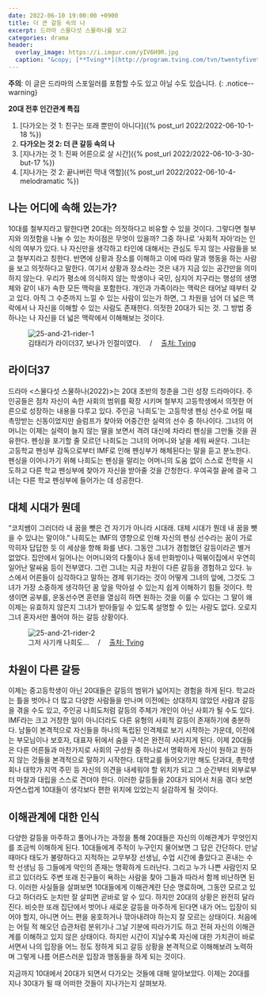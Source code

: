 ```yaml
---
date: 2022-06-10 19:00:00 +0900
title: 더 큰 갈등 속의 나
excerpt: 드라마 스물다섯 스물하나를 보고
categories: drama
header:
  overlay_image: https://i.imgur.com/yIV6H9R.jpg
  caption: "&copy; [**Tving**](http://program.tving.com/tvn/twentyfivetwentyone)"
---
```


**주의**: 이 글은 드라마의 스포일러를 포함할 수도 있고 아닐 수도 있습니다.
{: .notice--warning}

**20대 전후 인간관계 특집**

1. [다가오는 것 1: 친구는 또래 뿐만이 아니다]({% post_url 2022/2022-06-10-1-18 %})
1. **다가오는 것 2: 더 큰 갈등 속의 나**
1. [지나가는 것 1: 진짜 어른으로 살 시간]({% post_url 2022/2022-06-10-3-30-but-17 %})
1. [지나가는 것 2: 끝나버린 막내 역할]({% post_url 2022/2022-06-10-4-melodramatic %})

## 나는 어디에 속해 있는가?

10대를 철부지라고 말한다면 20대는 의젓하다고 비유할 수 있을 것이다. 그렇다면
철부지와 의젓함을 나눌 수 있는 차이점은 무엇이 있을까? 그중 하나로 ‘사회적
자아’라는 인식의 여부가 있다. 나 자신만을 생각하고 타인에 대해서는 관심도 두지
않는 사람들을 보고 철부지라고 칭한다. 반면에 상황과 장소를 이해하고 이에 따라
말과 행동을 하는 사람을 보고 의젓하다고 말한다. 여기서 상황과 장소라는 것은
내가 지금 있는 공간만을 의미하지 않는다. 우리가 평소에 의식하지 않는 학생이나
국민, 심지어 지구라는 행성의 생명체와 같이 내가 속한 모든 맥락을 포함한다.
개인과 가족이라는 맥락은 태어날 때부터 갖고 있다. 아직 그 수준까지 느낄 수
있는 사람이 있는가 하면, 그 차원을 넘어 더 넓은 맥락에서 나 자신을 이해할 수
있는 사람도 존재한다. 의젓한 20대가 되는 것. 그 방법 중 하나는 나 자신을 더
넓은 맥락에서 이해해보는 것이다.

<figure>
  <img src="https://i.imgur.com/61BiiBy.jpg"
       alt="25-and-21-rider-1">
  <figcaption>
    김태리가 라이더37, 보나가 인절미였다.
    &emsp;/&emsp;
    <a href="http://program.tving.com/tvn/twentyfivetwentyone">
      출처: Tving
    </a>
  </figcaption>
</figure>

## 라이더37

드라마 <스물다섯 스물하나(2022)>는 20대 초반의 청춘을 그린 성장 드라마이다.
주인공들은 점차 자신이 속한 사회의 범위를 확장 시키며 철부지 고등학생에서
의젓한 어른으로 성장하는 내용을 다루고 있다. 주인공 ‘나희도’는 고등학생 펜싱
선수로 어릴 때 촉망받는 신동이었지만 슬럼프가 찾아와 어중간한 실력의 선수 중
하나이다. 그녀의 어머니는 이제는 실력이 늘지 않는 딸을 보면서 격려 대신에
차라리 펜싱을 그만둘 것을 권유한다. 펜싱을 포기할 줄 모르던 나희도는 그녀의
어머니와 날을 세워 싸운다. 그녀는 고등학교 펜싱부 감독으로부터 IMF로 인해
펜싱부가 해체된다는 말을 듣고 분노한다. 펜싱을 이어나가기 위해 나희도는 펜싱을
말리는 어머니의 도움 없이 스스로 전학을 시도하고 다른 학교 펜싱부에 찾아가
자신을 받아줄 것을 간청한다. 우여곡절 끝에 결국 그녀는 다른 학교 펜싱부에
들어가는 데 성공한다.

## 대체 시대가 뭔데

“코치쌤이 그러더라 내 꿈을 뺏은 건 자기가 아니라 시대래. 대체 시대가 뭔데 내
꿈을 뺏을 수 있냐는 말이야.” 나희도는 IMF의 영향으로 인해 자신의 펜싱 선수라는
꿈이 가로막히자 답답한 듯 이 세상을 향해 화를 낸다. 그동안 그녀가 경험했던
갈등이라곤 별거 없었다. 집안에서 일어나는 어머니와의 다툼이나 동네 만화방이나
떡볶이집에서 우연히 일어난 말싸움 등이 전부였다. 그런 그녀는 지금 차원이 다른
갈등을 경험하고 있다. 뉴스에서 어른들이 심각하다고 말하는 경제 위기라는 것이
어떻게 그녀의 앞에, 그것도 그녀가 가장 소중하게 생각하던 꿈 앞을 막아설 수
있는지 쉽게 이해하기 힘들 것이다. 학생이면 공부를, 운동선수면 훈련을 열심히
하면 원하는 것을 이룰 수 있다는 그 말이 왜 이제는 유효하지 않은지 그녀가
받아들일 수 있도록 설명할 수 있는 사람도 없다. 오로지 그녀 혼자서만 풀어야
하는 갈등 상황이다.

<figure>
  <img src="https://i.imgur.com/FTLUZVu.jpg"
       alt="25-and-21-rider-2">
  <figcaption>
    그저 사기캐 나희도...
    &emsp;/&emsp;
    <a href="http://program.tving.com/tvn/twentyfivetwentyone">
      출처: Tving
    </a>
  </figcaption>
</figure>

## 차원이 다른 갈등

이제는 중고등학생이 아닌 20대들은 갈등의 범위가 넓어지는 경험을 하게 된다.
학교라는 틀을 벗어나 더 많고 다양한 사람들을 만나며 이전에는 상대하지 않았던
사람과 갈등을 겪을 수도 있고, 주인공 나희도처럼 갈등의 주체가 개인이 아닌
사회가 될 수도 있다. IMF라는 크고 거창한 일이 아니더라도 다른 유형의 사회적
갈등이 존재하기에 충분하다. 남들이 본격적으로 자신들을 하나의 독립된 인격체로
보기 시작하는 가운데, 이전에는 부모님이나 보호자, 대표자 뒤에서 숨을 구석은
완전히 사라지게 된다. 이제 20대들은 다른 어른들과 마찬가지로 사회의 구성원 중
하나로서 명확하게 자신이 원하고 원하지 않는 것들을 본격적으로 말하기 시작한다.
대학교를 들어오기만 해도 단과대, 총학생회나 대학가 지역 주민 등 자신의 의견을
내세워야 할 위치가 되고 그 순간부터 외부로부터 마찰과 대립을 스스로 견뎌야
한다. 이러한 갈등들을 20대가 되어서 처음 겪다 보면 자연스럽게 10대들이
생각보다 편한 위치에 있었는지 실감하게 될 것이다.

## 이해관계에 대한 인식

다양한 갈등을 마주하고 풀어나가는 과정을 통해 20대들은 자신의 이해관계가
무엇인지를 조금씩 이해하게 된다. 10대들에게 주적이 누구인지 물어보면 그 답은
간단하다. 만날 때마다 태도가 불량하다고 지적하는 교무부장 선생님, 수업 시간에
졸았다고 혼내는 수학 선생님 등 그들에게 악인의 존재는 명확하게 드러난다.
그리고 누가 나쁜 사람인지 모르고 있더라도 주변 또래 친구들이 욕하는 사람을
찾아 그들과 따라서 함께 비난하면 된다. 이러한 사실들을 살펴보면 10대들에게
이해관계란 단순 명료하며, 그동안 모르고 있다고 하더라도 눈치만 잘 살피면
곧바로 알 수 있다. 하지만 20대의 상황은 완전히 달라진다. 비슷한 또래 집단에서
벗어나 새로운 갈등을 마주하게 된다면 내가 어느 입장이 되어야 할지, 아니면 어느
편을 옹호하거나 깎아내려야 하는지 잘 모르는 상태이다. 처음에는 어릴 적 해오던
습관처럼 분위기나 그날 기분에 따라가기도 하고 전혀 자신의 이해관계를 이해하고
있지 않은 상태이다. 하지만 시간이 지날수록 자신에 대한 가치관이 바로 서면서
나의 입장을 어느 정도 정하게 되고 갈등 상황을 본격적으로 이해해보려 노력하며
그렇게 나름 어른스러운 입장과 행동들을 하게 되는 것이다.

지금까지 10대에서 20대가 되면서 다가오는 것들에 대해 알아보았다. 이제는 20대를
지나 30대가 될 때 어떠한 것들이 지나가는지 살펴보자.
